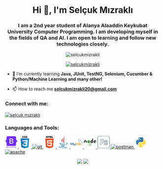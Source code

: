 <h1 align="center">Hi 👋, I'm Selçuk Mızraklı</h1>
<h3 align="center">I am a 2nd year student of Alanya Alaaddin Keykubat University Computer Programming. I am developing myself in the fields of QA and AI. I am open to learning and follow new technologies closely.</h3>

<p align="center"> <img src="https://komarev.com/ghpvc/?username=selcukmizrakli&label=Profile%20views&color=0e75b6&style=flat" alt="selcukmizrakli" /> </p>

<p align="center"> <a href="https://github.com/ryo-ma/github-profile-trophy"><img src="https://github-profile-trophy.vercel.app/?username=selcukmizrakli" alt="selcukmizrakli" /></a> </p>

- 🌱 I’m currently learning **Java, JUnit, TestNG, Selenium, Cucumber & Python/Machine Learning and many other!**

- 📫 How to reach me **selcukmizrakli20@gmail.com**

<h3 align="left">Connect with me:</h3>
<p align="left">
<a href="https://www.linkedin.com/in/selcukmizrakli/" target="blank"><img align="center" src="https://raw.githubusercontent.com/rahuldkjain/github-profile-readme-generator/master/src/images/icons/Social/linked-in-alt.svg" alt="selçuk mızraklı" height="30" width="40" /></a>
</p>

<h3 align="left">Languages and Tools:</h3>
<p align="left">
      <a href="https://angular.io" target="_blank" rel="noreferrer"> 
            <img src="https://raw.githubusercontent.com/devicons/devicon/master/icons/bootstrap/bootstrap-plain-wordmark.svg" alt="bootstrap" width="40" height="40"/>
      </a>
      <a href="https://www.w3schools.com/css/" target="_blank" rel="noreferrer"> <img src="https://raw.githubusercontent.com/devicons/devicon/master/icons/css3/css3-original-wordmark.svg" alt="css3" width="40" height="40"/> </a> <a href="https://git-scm.com/" target="_blank" rel="noreferrer">
            <img src="https://www.vectorlogo.zone/logos/git-scm/git-scm-icon.svg" alt="git" width="40" height="40"/>
      </a>
      <a href="https://www.w3.org/html/" target="_blank" rel="noreferrer"> 
            <img src="https://raw.githubusercontent.com/devicons/devicon/master/icons/html5/html5-original-wordmark.svg" alt="html5" width="40" height="40"/> 
      </a>
      <a href="https://www.java.com" target="_blank" rel="noreferrer"> 
            <img src="https://raw.githubusercontent.com/devicons/devicon/master/icons/java/java-original.svg" alt="java" width="40" height="40"/> 
      </a>
      <a href="https://www.mysql.com/" target="_blank" rel="noreferrer">
            <img src="https://raw.githubusercontent.com/devicons/devicon/master/icons/mysql/mysql-original-wordmark.svg" alt="mysql" width="40" height="40"/>
      </a>
      <a href="https://nodejs.org" target="_blank" rel="noreferrer">
            <img src="https://raw.githubusercontent.com/devicons/devicon/master/icons/nodejs/nodejs-original-wordmark.svg" alt="nodejs" width="40" height="40"/>
      </a>
      <a href="https://www.photoshop.com/en" target="_blank" rel="noreferrer">
            <img src="https://raw.githubusercontent.com/devicons/devicon/master/icons/photoshop/photoshop-line.svg" alt="photoshop" width="40" height="40"/>
      </a>
      <a href="https://postman.com" target="_blank" rel="noreferrer">
            <img src="https://www.vectorlogo.zone/logos/getpostman/getpostman-icon.svg" alt="postman" width="40" height="40"/>
      </a>
      <a href="https://www.python.org" target="_blank" rel="noreferrer">
            <img src="https://raw.githubusercontent.com/devicons/devicon/master/icons/python/python-original.svg" alt="python" width="40" height="40"/>
      </a>
      <a href="https://maven.apache.org/" target="_blank" rel="noreferrer" >
            <img src="https://www.vectorlogo.zone/logos/apache/apache-ar21.svg" alt="apache" width="40" height="40"/>
      </a>
</p>

<p align="center">
      <img height="180em"  src="https://github-readme-stats.vercel.app/api?username=selcukmizrakli&theme=dark&show_icons=true&count_private=true)"/>
      <img height="180em" src="https://github-readme-stats-eight-theta.vercel.app/api/top-langs/?username=selcukmizrakli&layout=compact&langs_count=8&theme=dark"/>
